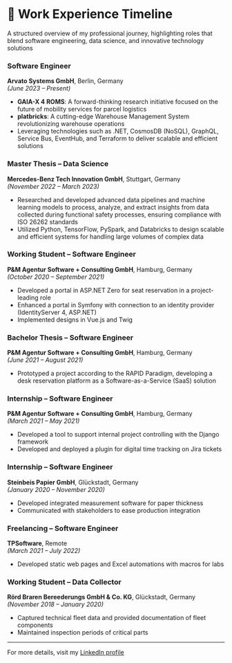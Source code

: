 # 💼 Work Experience Timeline
A structured overview of my professional journey, highlighting roles that blend software engineering, data science, and innovative technology solutions

### **Software Engineer**  
**Arvato Systems GmbH**, Berlin, Germany  
*(June 2023 – Present)*

- **GAIA-X 4 ROMS**: A forward-thinking research initiative focused on the future of mobility services for parcel logistics
- **platbricks**: A cutting-edge Warehouse Management System revolutionizing warehouse operations
- Leveraging technologies such as .NET, CosmosDB (NoSQL), GraphQL, Service Bus, EventHub, and Terraform to deliver scalable and efficient solutions

### **Master Thesis – Data Science**  
**Mercedes-Benz Tech Innovation GmbH**, Stuttgart, Germany  
*(November 2022 – March 2023)*

- Researched and developed advanced data pipelines and machine learning models to process, analyze, and extract insights from data collected during functional safety processes, ensuring compliance with ISO 26262 standards
- Utilized Python, TensorFlow, PySpark, and Databricks to design scalable and efficient systems for handling large volumes of complex data

### **Working Student – Software Engineer**  
**P&M Agentur Software + Consulting GmbH**, Hamburg, Germany  
*(October 2020 – September 2021)*

- Developed a portal in ASP.NET Zero for seat reservation in a project-leading role
- Enhanced a portal in Symfony with connection to an identity provider (IdentityServer 4, ASP.NET)
- Implemented designs in Vue.js and Twig

### **Bachelor Thesis – Software Engineer**  
**P&M Agentur Software + Consulting GmbH**, Hamburg, Germany  
*(June 2021 – August 2021)*

- Prototyped a project according to the RAPID Paradigm, developing a desk reservation platform as a Software-as-a-Service (SaaS) solution

### **Internship – Software Engineer**  
**P&M Agentur Software + Consulting GmbH**, Hamburg, Germany  
*(March 2021 – May 2021)*

- Developed a tool to support internal project controlling with the Django framework
- Developed and deployed a plugin for digital time tracking on Jira tickets

### **Internship – Software Engineer**  
**Steinbeis Papier GmbH**, Glückstadt, Germany  
*(January 2020 – November 2020)*

- Developed integrated measurement software for paper thickness
- Communicated with stakeholders to ease production integration

### **Freelancing – Software Engineer**  
**TPSoftware**, Remote  
*(March 2021 – July 2022)*

- Developed static web pages and Excel automations with macros for labs

### **Working Student – Data Collector**  
**Rörd Braren Bereederungs GmbH & Co. KG**, Glückstadt, Germany  
*(November 2018 – January 2020)*

- Captured technical fleet data and provided documentation of fleet components
- Maintained inspection periods of critical parts

---

For more details, visit my [LinkedIn profile](https://de.linkedin.com/in/tjark-prokoph)